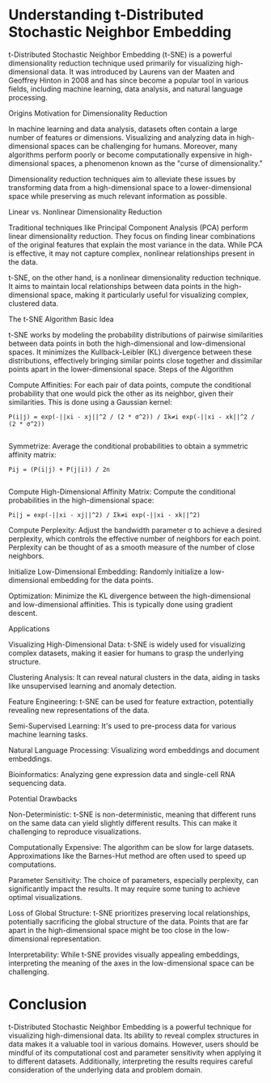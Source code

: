 # Understanding t-Distributed Stochastic Neighbor Embedding

t-Distributed Stochastic Neighbor Embedding (t-SNE) is a powerful dimensionality reduction technique used primarily for visualizing high-dimensional data. It was introduced by Laurens van der Maaten and Geoffrey Hinton in 2008 and has since become a popular tool in various fields, including machine learning, data analysis, and natural language processing.

Origins
Motivation for Dimensionality Reduction

In machine learning and data analysis, datasets often contain a large number of features or dimensions. Visualizing and analyzing data in high-dimensional spaces can be challenging for humans. Moreover, many algorithms perform poorly or become computationally expensive in high-dimensional spaces, a phenomenon known as the "curse of dimensionality."

Dimensionality reduction techniques aim to alleviate these issues by transforming data from a high-dimensional space to a lower-dimensional space while preserving as much relevant information as possible.

Linear vs. Nonlinear Dimensionality Reduction

Traditional techniques like Principal Component Analysis (PCA) perform linear dimensionality reduction. They focus on finding linear combinations of the original features that explain the most variance in the data. While PCA is effective, it may not capture complex, nonlinear relationships present in the data.

t-SNE, on the other hand, is a nonlinear dimensionality reduction technique. It aims to maintain local relationships between data points in the high-dimensional space, making it particularly useful for visualizing complex, clustered data.

The t-SNE Algorithm
Basic Idea

t-SNE works by modeling the probability distributions of pairwise similarities between data points in both the high-dimensional and low-dimensional spaces. It minimizes the Kullback-Leibler (KL) divergence between these distributions, effectively bringing similar points close together and dissimilar points apart in the lower-dimensional space.
Steps of the Algorithm

Compute Affinities: For each pair of data points, compute the conditional probability that one would pick the other as its neighbor, given their similarities. This is done using a Gaussian kernel:

```
P(i|j) = exp(-||xi - xj||^2 / (2 * σ^2)) / Σk≠i exp(-||xi - xk||^2 / (2 * σ^2))


```
Symmetrize: Average the conditional probabilities to obtain a symmetric affinity matrix:

```
Pij = (P(i|j) + P(j|i)) / 2n


```
Compute High-Dimensional Affinity Matrix: Compute the conditional probabilities in the high-dimensional space:

```
Pi|j = exp(-||xi - xj||^2) / Σk≠i exp(-||xi - xk||^2)

```
Compute Perplexity: Adjust the bandwidth parameter σ to achieve a desired perplexity, which controls the effective number of neighbors for each point. Perplexity can be thought of as a smooth measure of the number of close neighbors.

Initialize Low-Dimensional Embedding: Randomly initialize a low-dimensional embedding for the data points.

Optimization: Minimize the KL divergence between the high-dimensional and low-dimensional affinities. This is typically done using gradient descent.

Applications

Visualizing High-Dimensional Data: t-SNE is widely used for visualizing complex datasets, making it easier for humans to grasp the underlying structure.

Clustering Analysis: It can reveal natural clusters in the data, aiding in tasks like unsupervised learning and anomaly detection.

Feature Engineering: t-SNE can be used for feature extraction, potentially revealing new representations of the data.

Semi-Supervised Learning: It's used to pre-process data for various machine learning tasks.

Natural Language Processing: Visualizing word embeddings and document embeddings.

Bioinformatics: Analyzing gene expression data and single-cell RNA sequencing data.

Potential Drawbacks

Non-Deterministic: t-SNE is non-deterministic, meaning that different runs on the same data can yield slightly different results. This can make it challenging to reproduce visualizations.

Computationally Expensive: The algorithm can be slow for large datasets. Approximations like the Barnes-Hut method are often used to speed up computations.

Parameter Sensitivity: The choice of parameters, especially perplexity, can significantly impact the results. It may require some tuning to achieve optimal visualizations.

Loss of Global Structure: t-SNE prioritizes preserving local relationships, potentially sacrificing the global structure of the data. Points that are far apart in the high-dimensional space might be too close in the low-dimensional representation.

Interpretability: While t-SNE provides visually appealing embeddings, interpreting the meaning of the axes in the low-dimensional space can be challenging.

# Conclusion

t-Distributed Stochastic Neighbor Embedding is a powerful technique for visualizing high-dimensional data. Its ability to reveal complex structures in data makes it a valuable tool in various domains. However, users should be mindful of its computational cost and parameter sensitivity when applying it to different datasets. Additionally, interpreting the results requires careful consideration of the underlying data and problem domain.